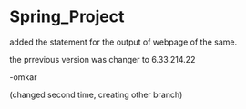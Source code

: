 # Spring_Project

added the statement for the output of webpage of the same.

the prrevious version was changer to 6.33.214.22

-omkar



(changed second time, creating other branch)